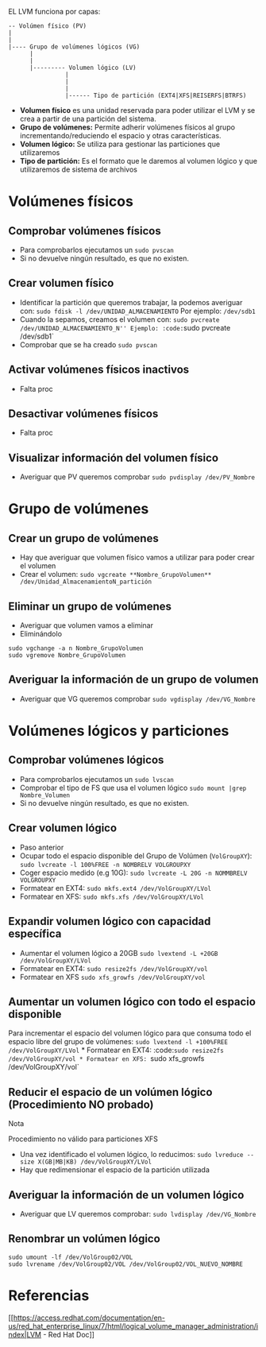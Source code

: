 EL LVM funciona por capas:

```
-- Volúmen físico (PV)
|
|
|---- Grupo de volúmenes lógicos (VG)
      |
      |
      |--------- Volumen lógico (LV)
                |
                |
                |
                |------ Tipo de partición (EXT4|XFS|REISERFS|BTRFS)
```

- **Volumen físico** es una unidad reservada para poder utilizar el LVM y se crea a partir de una partición del sistema.
- **Grupo de volúmenes:** Permite adherir volúmenes físicos al grupo incrementando/reduciendo el espacio y otras características.
- **Volumen lógico:** Se utiliza para gestionar las particiones que utilizaremos
- **Tipo de partición:** Es el formato que le daremos al volumen lógico y que utilizaremos de sistema de archivos

# Volúmenes físicos

## Comprobar volúmenes físicos

- Para comprobarlos ejecutamos un `sudo pvscan`
- Si no devuelve ningún resultado, es que no existen.

## Crear volumen físico

- Identificar la partición que queremos trabajar, la podemos averiguar con: `sudo fdisk -l /dev/UNIDAD_ALMACENAMIENTO` Por ejemplo: `/dev/sdb1`
- Cuando la sepamos, creamos el volumen con: `sudo pvcreate /dev/UNIDAD_ALMACENAMIENTO_N'' Ejemplo: :code:`sudo pvcreate /dev/sdb1`
- Comprobar que se ha creado `sudo pvscan`

## Activar volúmenes físicos inactivos

- Falta proc

## Desactivar volúmenes físicos

- Falta proc

## Visualizar información del volumen físico

- Averiguar que PV queremos comprobar `sudo pvdisplay /dev/PV_Nombre`

# Grupo de volúmenes

## Crear un grupo de volúmenes

- Hay que averiguar que volumen físico vamos a utilizar para poder crear el volumen
- Crear el volumen: `sudo vgcreate **Nombre_GrupoVolumen** /dev/Unidad_AlmacenamientoN_partición`

## Eliminar un grupo de volúmenes

- Averiguar que volumen vamos a eliminar
- Eliminándolo

```
sudo vgchange -a n Nombre_GrupoVolumen
sudo vgremove Nombre_GrupoVolumen
```

## Averiguar la información de un grupo de volumen

- Averiguar que VG queremos comprobar `sudo vgdisplay /dev/VG_Nombre`

# Volúmenes lógicos y particiones

## Comprobar volúmenes lógicos

- Para comprobarlos ejecutamos un `sudo lvscan`
- Comprobar el tipo de FS que usa el volumen lógico `sudo mount |grep Nombre_Volumen`
- Si no devuelve ningún resultado, es que no existen.

## Crear volumen lógico

- Paso anterior
- Ocupar todo el espacio disponible del Grupo de Volúmen (`VolGroupXY`): `sudo lvcreate -l 100%FREE -n NOMBRELV VOLGROUPXY`
- Coger espacio medido (e.g 10G): `sudo lvcreate -L 20G -n NOMMBRELV VOLGROUPXY`
- Formatear en EXT4: `sudo mkfs.ext4 /dev/VolGroupXY/LVol`
- Formatear en XFS: `sudo mkfs.xfs /dev/VolGroupXY/LVol`

## Expandir volumen lógico con capacidad específica

- Aumentar el volumen lógico a 20GB `sudo lvextend -L +20GB /dev/VolGroupXY/LVol`
- Formatear en EXT4: `sudo resize2fs /dev/VolGroupXY/vol`
- Formatear en XFS `sudo xfs_growfs /dev/VolGroupXY/vol`

## Aumentar un volumen lógico con todo el espacio disponible

Para incrementar el espacio del volumen lógico para que consuma todo el espacio libre del grupo de volúmenes: `sudo lvextend -l +100%FREE /dev/VolGroupXY/LVol` * Formatear en EXT4: :code:`sudo resize2fs /dev/VolGroupXY/vol * Formatear en XFS: `sudo xfs_growfs /dev/VolGroupXY/vol`

## Reducir el espacio de un volúmen lógico (Procedimiento NO probado)

Nota

Procedimiento no válido para particiones XFS

- Una vez identificado el volumen lógico, lo reducimos: `sudo lvreduce --size X(GB|MB|KB) /dev/VolGroupXY/LVol`
- Hay que redimensionar el espacio de la partición utilizada

## Averiguar la información de un volumen lógico

- Averiguar que LV queremos comprobar: `sudo lvdisplay /dev/VG_Nombre`

## Renombrar un volúmen lógico

```
sudo umount -lf /dev/VolGroup02/VOL
sudo lvrename /dev/VolGroup02/VOL /dev/VolGroup02/VOL_NUEVO_NOMBRE
```

# Referencias

[[https://access.redhat.com/documentation/en-us/red_hat_enterprise_linux/7/html/logical_volume_manager_administration/index|LVM - Red Hat Doc]]